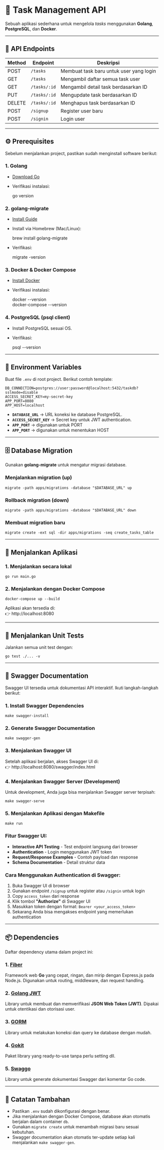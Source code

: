 # 📌 Task Management API

Sebuah aplikasi sederhana untuk mengelola *tasks* menggunakan **Golang**, **PostgreSQL**, dan **Docker**.

---

## 🔗 API Endpoints

| Method | Endpoint      | Deskripsi                               |
|--------|---------------|-----------------------------------------|
| POST   | `/tasks`      | Membuat task baru untuk user yang login |
| GET    | `/tasks`      | Mengambil daftar semua task user        |
| GET    | `/tasks/:id`  | Mengambil detail task berdasarkan ID    |
| PUT    | `/tasks/:id`  | Mengupdate task berdasarkan ID          |
| DELETE | `/tasks/:id`  | Menghapus task berdasarkan ID           |
| POST   | `/signup`     | Register user baru                      |
| POST   | `/signin`     | Login user                              |

---

## ⚙️ Prerequisites

Sebelum menjalankan project, pastikan sudah menginstall software berikut:

### 1. Golang
- [Download Go](https://go.dev/dl/)  
- Verifikasi instalasi:

    go version

### 2. golang-migrate
- [Install Guide](https://github.com/golang-migrate/migrate/tree/master/cmd/migrate)  
- Install via Homebrew (Mac/Linux):

    brew install golang-migrate

- Verifikasi:

    migrate -version

### 3. Docker & Docker Compose
- [Install Docker](https://docs.docker.com/get-docker/)  
- Verifikasi instalasi:

    docker --version  
    docker-compose --version

### 4. PostgreSQL (psql client)
- Install PostgreSQL sesuai OS.  
- Verifikasi:

    psql --version

---

## 🔑 Environment Variables

Buat file `.env` di root project. Berikut contoh template:

    DB_CONNECTION=postgres://user:password@localhost:5432/taskdb?sslmode=disable
    ACCESS_SECRET_KEY=my-secret-key
    APP_PORT=8080
    APP_HOST=localhost

- **`DATABASE_URL`** → URL koneksi ke database PostgreSQL.  
- **`ACCESS_SECRET_KEY`** → Secret key untuk JWT authentication.  
- **`APP_PORT`** → digunakan untuk PORT
- **`APP_PORT`** → digunakan untuk menentukan HOST

---

## 🗄️ Database Migration

Gunakan **golang-migrate** untuk mengatur migrasi database.

### Menjalankan migration (up)

    migrate -path apps/migrations -database "$DATABASE_URL" up

### Rollback migration (down)

    migrate -path apps/migrations -database "$DATABASE_URL" down

### Membuat migration baru

    migrate create -ext sql -dir apps/migrations -seq create_tasks_table

---

## 🚀 Menjalankan Aplikasi

### 1. Menjalankan secara lokal

    go run main.go

### 2. Menjalankan dengan Docker Compose

    docker-compose up --build

Aplikasi akan tersedia di:  
👉 http://localhost:8080

---

## 🧪 Menjalankan Unit Tests

Jalankan semua unit test dengan:

    go test ./... -v

---

## 📖 Swagger Documentation

Swagger UI tersedia untuk dokumentasi API interaktif. Ikuti langkah-langkah berikut:

### 1. Install Swagger Dependencies

    make swagger-install

### 2. Generate Swagger Documentation

    make swagger-gen

### 3. Menjalankan Swagger UI

Setelah aplikasi berjalan, akses Swagger UI di:  
👉 http://localhost:8080/swagger/index.html

### 4. Menjalankan Swagger Server (Development)

Untuk development, Anda juga bisa menjalankan Swagger server terpisah:

    make swagger-serve

### 5. Menjalankan Aplikasi dengan Makefile

    make run

### Fitur Swagger UI:
- **Interactive API Testing** - Test endpoint langsung dari browser
- **Authentication** - Login menggunakan JWT token
- **Request/Response Examples** - Contoh payload dan response
- **Schema Documentation** - Detail struktur data

### Cara Menggunakan Authentication di Swagger:
1. Buka Swagger UI di browser
2. Gunakan endpoint `/signup` untuk register atau `/signin` untuk login
3. Copy `access_token` dari response
4. Klik tombol **"Authorize"** di Swagger UI
5. Masukkan token dengan format: `Bearer <your_access_token>`
6. Sekarang Anda bisa mengakses endpoint yang memerlukan authentication

---

## 📦 Dependencies

Daftar dependency utama dalam project ini:

### 1. [Fiber](https://github.com/gofiber/fiber)
Framework web **Go** yang cepat, ringan, dan mirip dengan Express.js pada Node.js. Digunakan untuk routing, middleware, dan request handling.

### 2. [Golang JWT](https://github.com/golang-jwt/jwt)
Library untuk membuat dan memverifikasi **JSON Web Token (JWT)**. Dipakai untuk otentikasi dan otorisasi user.

### 3. [GORM](https://gorm.io/index.html)
Library untuk melakukan koneksi dan query ke database dengan mudah.

### 4. [Gokit](https://github.com/vizucode/gokit)
Paket library yang ready-to-use tanpa perlu setting dll.

### 5. [Swaggo](https://github.com/swaggo/swag)
Library untuk generate dokumentasi Swagger dari komentar Go code.

---

## 📝 Catatan Tambahan
- Pastikan `.env` sudah dikonfigurasi dengan benar.  
- Jika menjalankan dengan Docker Compose, database akan otomatis berjalan dalam container `db`.  
- Gunakan `migrate create` untuk menambah migrasi baru sesuai kebutuhan.
- Swagger documentation akan otomatis ter-update setiap kali menjalankan `make swagger-gen`.
